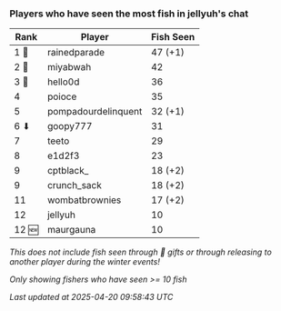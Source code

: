 ### Players who have seen the most fish in jellyuh's chat
| Rank | Player | Fish Seen |
|------|--------|-----------|
| 1 🥇  | rainedparade  | 47 (+1) |
| 2 🥈  | miyabwah  | 42 |
| 3 🥉  | hello0d  | 36 |
| 4  | poioce  | 35 |
| 5  | pompadourdelinquent  | 32 (+1) |
| 6 ⬇ | goopy777  | 31 |
| 7  | teeto  | 29 |
| 8  | e1d2f3  | 23 |
| 9  | cptblack_  | 18 (+2) |
| 9  | crunch_sack  | 18 (+2) |
| 11  | wombatbrownies  | 17 (+2) |
| 12  | jellyuh  | 10 |
| 12 🆕 | maurgauna  | 10 |

_This does not include fish seen through 🎁 gifts or through releasing to another player during the winter events!_

_Only showing fishers who have seen >= 10 fish_

_Last updated at 2025-04-20 09:58:43 UTC_